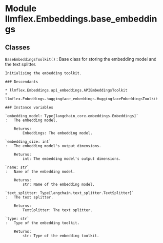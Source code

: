 Module llmflex.Embeddings.base_embeddings
=========================================

Classes
-------

`BaseEmbeddingsToolkit()`
:   Base class for storing the embedding model and the text splitter.
        
    
    Initialising the embedding toolkit.

    ### Descendants

    * llmflex.Embeddings.api_embeddings.APIEmbeddingsToolkit
    * llmflex.Embeddings.huggingface_embeddings.HuggingfaceEmbeddingsToolkit

    ### Instance variables

    `embedding_model: Type[langchain_core.embeddings.Embeddings]`
    :   The embedding model.
        
        Returns:
            Embeddings: The embedding model.

    `embedding_size: int`
    :   The embedding model's output dimensions.
        
        Returns:
            int: The embedding model's output dimensions.

    `name: str`
    :   Name of the embedding model.
        
        Returns:
            str: Name of the embedding model.

    `text_splitter: Type[langchain.text_splitter.TextSplitter]`
    :   The text splitter.
        
        Returns:
            TextSplitter: The text splitter.

    `type: str`
    :   Type of the embedding toolkit.
        
        Returns:
            str: Type of the embedding toolkit.